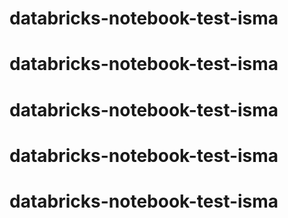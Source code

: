 # databricks-notebook-test-isma
# databricks-notebook-test-isma
# databricks-notebook-test-isma
# databricks-notebook-test-isma
# databricks-notebook-test-isma
